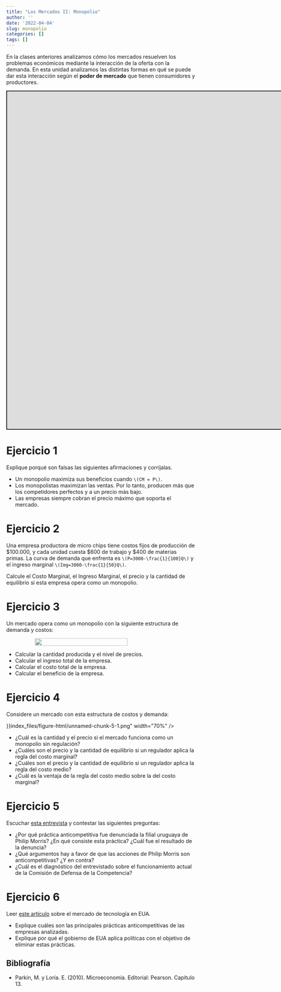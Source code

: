 ```yaml
---
title: "Los Mercados II: Monopolio"
author: ''
date: '2022-04-04'
slug: monopolio
categories: []
tags: []
---
```


<script src="{{< blogdown/postref >}}index_files/fitvids/fitvids.min.js"></script>
<style type="text/css">

.twitter-tweet {
  margin: 0 auto;
}

.img-wrap {
  display: flex;
  justify-content: center;
}

</style>

En la clases anteriores analizamos cómo los mercados resuelven los problemas económicos mediante la interacción de la oferta con la demanda. En esta unidad analizamos las distintas formas en qué se puede dar esta interacción según el **poder de mercado** que tienen consumidores y productores.

<div class="shareagain" style="min-width:300px;margin:1em auto;">
<iframe src="https://slides-monopolio.netlify.app/" width="1600" height="900" style="border:2px solid currentColor;" loading="lazy" allowfullscreen></iframe>
<script>fitvids('.shareagain', {players: 'iframe'});</script>
</div>

# Ejercicio 1

Explique porqué son falsas las siguientes afirmaciones y corríjalas.
- Un monopolio maximiza sus beneficios cuando `\(CM = P\)`.
- Los monopolistas maximizan las ventas. Por lo tanto, producen más que los competidores perfectos y a un precio más bajo.
- Las empresas siempre cobran el precio máximo que soporta el mercado.

# Ejercicio 2

Una empresa productora de micro chips tiene costos fijos de producción de \$100.000, y cada unidad cuesta \$600 de trabajo y \$400 de materias primas. La curva de demanda que enfrenta es `\(P=3000-\frac{1}{100}Q\)` y el ingreso marginal `\(Img=3000-\frac{1}{50}Q\)`.

Calcule el Costo Marginal, el Ingreso Marginal, el precio y la cantidad de equilibrio si esta empresa opera como un monopolio.

# Ejercicio 3

Un mercado opera como un monopolio con la siguiente estructura de demanda y costos:

<div class="img-wrap">

<img src="{{< blogdown/postref >}}index_files/figure-html/unnamed-chunk-4-1.png" width="70%" />

</div>

-   Calcular la cantidad producida y el nivel de precios.
-   Calcular el ingreso total de la empresa.
-   Calcular el costo total de la empresa.
-   Calcular el beneficio de la empresa.

# Ejercicio 4

Considere un mercado con esta estructura de costos y demanda:

<div class="img-wrap>

<img src="{{< blogdown/postref >}}index_files/figure-html/unnamed-chunk-5-1.png" width="70%" />

</div>

-   ¿Cuál es la cantidad y el precio si el mercado funciona como un monopolio sin regulación?
-   ¿Cuáles son el precio y la cantidad de equilibrio si un regulador aplica la regla del costo marginal?
-   ¿Cuáles son el precio y la cantidad de equilibrio si un regulador aplica la regla del costo medio?
-   ¿Cuál es la ventaja de la regla del costo medio sobre la del costo marginal?

<!-- # Ejercicio 5 -->
<!-- Analizar [esta noticia](katoen_el_pais.pdf). -->
<!-- - ¿En qué consiste el acuerdo entre el gobierno uruguayo y Katoen Natie? -->
<!-- - ¿Cuál es la opinión de los autores sobre el impacto del acuerdo en el nivel de competencia en los servicios del puerto? -->

# Ejercicio 5

Escuchar [esta entrevista](https://delsol.uy/notoquennada/sebastianfleitas/defensa-de-la-competencia-perdio-prestigio-en-caso-con-philip-morris-1) y contestar las siguientes preguntas:

-   ¿Por qué práctica anticompetitiva fue denunciada la filial uruguaya de Philip Morris? ¿En qué consiste esta práctica? ¿Cuál fue el resultado de la denuncia?
-   ¿Qué argumentos hay a favor de que las acciones de Philip Morris son anticompetitivas? ¿Y en contra?
-   ¿Cuál es el diagnóstico del entrevistado sobre el funcionamiento actual de la Comisión de Defensa de la Competencia?

# Ejercicio 6

Leer [este artículo](https://www.vox.com/recode/2020/10/6/21505027/congress-big-tech-antitrust-report-facebook-google-amazon-apple-mark-zuckerberg-jeff-bezos-tim-cook) sobre el mercado de tecnología en EUA.

-   Explique cuáles son las principales prácticas anticompetitivas de las empresas analizadas.
-   Explique por qué el gobierno de EUA aplica políticas con el objetivo de eliminar estas prácticas.

## Bibliografía

-   Parkin, M. y Loría. E. (2010). Microeconomía. Editorial: Pearson. Capítulo 13.
